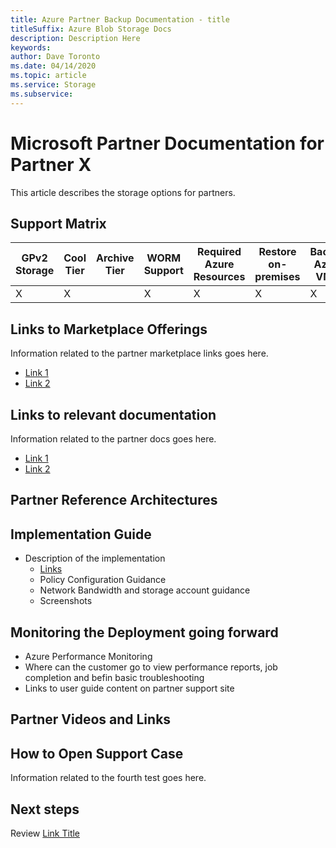 ```yaml
---
title: Azure Partner Backup Documentation - title
titleSuffix: Azure Blob Storage Docs
description: Description Here
keywords:
author: Dave Toronto
ms.date: 04/14/2020
ms.topic: article
ms.service: Storage
ms.subservice: 
---
```


# Microsoft Partner Documentation for Partner X
This article describes the storage options for partners. 

## Support Matrix

| GPv2<br>Storage | Cool<br>Tier | Archive<br>Tier | WORM<br>Support | Required Azure<br>Resources | Restore<br>on-<br>premises | Backup<br>Azure<br>VM's | Backup<br>Azure<br>Files | Backup<br>Azure<br>Files |
|--------|--------|--------|--------|--------|--------|--------|--------|--------|
| X | X |   | X | X | X | X | X | X |

## Links to Marketplace Offerings
Information related to the partner marketplace links goes here.

- [Link 1](http://microsoft.com)
- [Link 2](http://microsoft.com)

## Links to relevant documentation
Information related to the partner docs goes here.

- [Link 1](http://microsoft.com)
- [Link 2](http://microsoft.com)

## Partner Reference Architectures

## Implementation Guide
- Description of the implementation
  - [Links](http://microsoft.com)
  - Policy Configuration Guidance
  - Network Bandwidth and storage account guidance
  - Screenshots

## Monitoring the Deployment going forward
- Azure Performance Monitoring
- Where can the customer go to view performance reports, job completion and befin basic troubleshooting
- Links to user guide content on partner support site

## Partner Videos and Links

## How to Open Support Case

Information related to the fourth test goes here.

## Next steps

Review [Link Title](http://microsoft.com)
